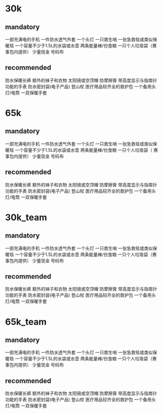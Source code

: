 # 30k
## mandatory
一部充满电的手机
一件防水透气外套
一个头灯
一只救生哨
一张急救毯或类似保暖毯
一个容量不少于1.5L的水袋或水壶
两条能量棒/份食粮
一只个人垃圾袋（赛事包内提供）
少量现金
号码布
## recommended
防水保暖长裤
额外的袜子和衣物
太阳镜或空顶帽
防摩擦膏
带高度显示与指南针功能的手表
防水密封袋(电子产品)
登山杖
医疗用品较齐全的救护包
一个备用头灯/电筒
一双保暖手套

# 65k
## mandatory
一部充满电的手机
一件防水透气外套
一个头灯
一只救生哨
一张急救毯或类似保暖毯
一个容量不少于1.5L的水袋或水壶
两条能量棒/份食粮
一只个人垃圾袋（
赛事包内提供）
少量现金
号码布
## recommended
防水保暖长裤
额外的袜子和衣物
太阳镜或空顶帽
防摩擦膏
带高度显示与指南针功能的手表
防水密封袋(电子产品)
登山杖
医疗用品较齐全的救护包
一个备用头灯/电筒
一双保暖手套

# 30k_team
## mandatory
一部充满电的手机
一件防水透气外套
一个头灯
一只救生哨
一张急救毯或类似保暖毯
一个容量不少于1.5L的水袋或水壶
两条能量棒/份食粮
一只个人垃圾袋（赛事包内提供）
少量现金
号码布
## recommended
防水保暖长裤
额外的袜子和衣物
太阳镜或空顶帽
防摩擦膏
带高度显示与指南针功能的手表
防水密封袋(电子产品)
登山杖
医疗用品较齐全的救护包
一个备用头灯/电筒
一双保暖手套

# 65k_team
## mandatory
一部充满电的手机
一件防水透气外套
一个头灯
一只救生哨
一张急救毯或类似保暖毯
一个容量不少于1.5L的水袋或水壶
两条能量棒/份食粮
一只个人垃圾袋（赛事包内提供）
少量现金
号码布
## recommended
防水保暖长裤
额外的袜子和衣物
太阳镜或空顶帽
防摩擦膏
带高度显示与指南针功能的手表
防水密封袋(电子产品)
登山杖
医疗用品较齐全的救护包
一个备用头灯/电筒
一双保暖手套
